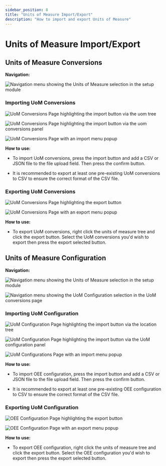 ```yaml
---
sidebar_position: 8
title: "Units of Measure Import/Export"
description: "How to import and export Units of Measure"
---
```


# Units of Measure Import/Export

## Units of Measure Conversions

**Navigation:**

![Navigation menu showing the Units of Measure selection in the setup module](./images/uom-navigation.png)

### Importing UoM Conversions

![UoM Conversions Page highlighting the import button via the uom tree](./images/import-uom-conversions-button-1.png)

![UoM Conversions Page highlighting the import button via the uom conversions panel](./images/import-uom-conversions-button-2.png)

![UoM Conversions Page with an import menu popup](./images/import-uom-conversions-popup.png)

**How to use:**

- To import UoM conversions, press the import button and add a CSV or JSON file to the file upload field.
Then press the confirm button.

- It is recommended to export at least one pre-existing UoM conversions to CSV to ensure the correct format of the CSV file.

### Exporting UoM Conversions

![UoM Conversions Page highlighting the export button](./images/export-uom-conversions-button.png)

![UoM Conversions Page with an export menu popup](./images/export-uom-conversions-popup.png)

**How to use:**

- To export UoM conversions, right click the units of measure tree and click the export button. Select the UoM conversions you'd wish to export then press the export selected button.


## Units of Measure Configuration

**Navigation:**

![Navigation menu showing the Units of Measure selection in the setup module](./images/uom-navigation.png)

![Navigation menu showing the UoM Configuration selection in the UoM conversions page](./images/uom-configuration-navigation.png)

### Importing UoM Configuration

![UoM Configuration Page highlighting the import button via the location tree](./images/import-uom-configuration-button-1.png)

![UoM Configuration Page highlighting the import button via the UoM configuration panel](./images/import-uom-configuration-button-2.png)

![UoM Configurations Page with an import menu popup](./images/import-uom-configuration-popup.png)

**How to use:**

- To import OEE configuration, press the import button and add a CSV or JSON file to the file upload field.
Then press the confirm button.

- It is recommended to export at least one pre-existing OEE configuration to CSV to ensure the correct format of the CSV file.

### Exporting UoM Configuration

![OEE Configuration Page highlighting the export button](./images/export-oee-configuration-button.png)

![OEE Configuration Page with an export menu popup](./images/export-oee-configuration-popup.png)

**How to use:**

- To export OEE configuration, right click the units of measure tree and click the export button. Select the OEE configuration you'd wish to export then press the export selected button.